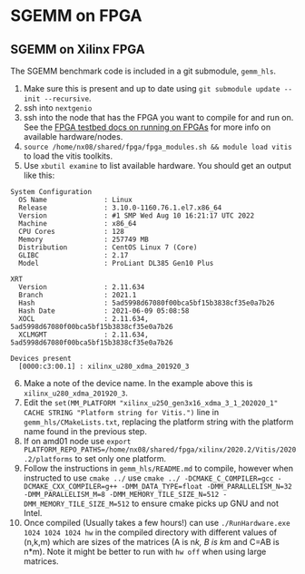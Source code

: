 # SGEMM on FPGA
## SGEMM on Xilinx FPGA
The SGEMM benchmark code is included in a git submodule, `gemm_hls`.

1. Make sure this is present and up to date using `git submodule update --init --recursive`.
1. ssh into `nextgenio`
1. ssh into the node that has the FPGA you want to compile for and run on. See the [FPGA testbed docs on running on FPGAs](https://fpga.epcc.ed.ac.uk/docs/running_fpga.html) for more info on available hardware/nodes.
1. `source /home/nx08/shared/fpga/fpga_modules.sh && module load vitis` to load the vitis toolkits.
1. Use `xbutil examine` to list available hardware. You should get an output like this:
```
System Configuration
  OS Name              : Linux
  Release              : 3.10.0-1160.76.1.el7.x86_64
  Version              : #1 SMP Wed Aug 10 16:21:17 UTC 2022
  Machine              : x86_64
  CPU Cores            : 128
  Memory               : 257749 MB
  Distribution         : CentOS Linux 7 (Core)
  GLIBC                : 2.17
  Model                : ProLiant DL385 Gen10 Plus

XRT
  Version              : 2.11.634
  Branch               : 2021.1
  Hash                 : 5ad5998d67080f00bca5bf15b3838cf35e0a7b26
  Hash Date            : 2021-06-09 05:08:58
  XOCL                 : 2.11.634, 5ad5998d67080f00bca5bf15b3838cf35e0a7b26
  XCLMGMT              : 2.11.634, 5ad5998d67080f00bca5bf15b3838cf35e0a7b26

Devices present
  [0000:c3:00.1] : xilinx_u280_xdma_201920_3
  ```
6. Make a note of the device name. In the example above this is `xilinx_u280_xdma_201920_3`.
7. Edit the `set(MM_PLATFORM "xilinx_u250_gen3x16_xdma_3_1_202020_1" CACHE STRING "Platform string for Vitis.")` line in `gemm_hls/CMakeLists.txt`, replacing the platform string with the platform name found in the previous step.
8. If on amd01 node use `export PLATFORM_REPO_PATHS=/home/nx08/shared/fpga/xilinx/2020.2/Vitis/2020.2/platforms` to set only one platform.
9. Follow the instructions in `gemm_hls/README.md` to compile, however when instructed to use `cmake ../` use `cmake ../ -DCMAKE_C_COMPILER=gcc -DCMAKE_CXX_COMPILER=g++ -DMM_DATA_TYPE=float -DMM_PARALLELISM_N=32 -DMM_PARALLELISM_M=8 -DMM_MEMORY_TILE_SIZE_N=512 -DMM_MEMORY_TILE_SIZE_M=512` to ensure cmake picks up GNU and not Intel.
10. Once compiled (Usually takes a few hours!) can use `./RunHardware.exe 1024 1024 1024 hw` in the compiled directory with different values of (n,k,m) which are sizes of the matrices (A is n*k, B is k*m and C=AB is n*m). Note it might be better to run with `hw off` when using large matrices.
